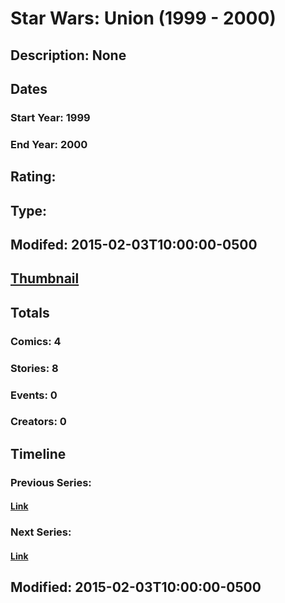 # Star Wars: Union (1999 - 2000)
## Description: None
## Dates
### Start Year: 1999
### End Year: 2000
## Rating: 
## Type: 
## Modifed: 2015-02-03T10:00:00-0500
## [Thumbnail](http://i.annihil.us/u/prod/marvel/i/mg/b/40/image_not_available.jpg)
## Totals
### Comics: 4
### Stories: 8
### Events: 0
### Creators: 0
## Timeline
### Previous Series: 
#### [Link]()
### Next Series: 
#### [Link]()
## Modified: 2015-02-03T10:00:00-0500